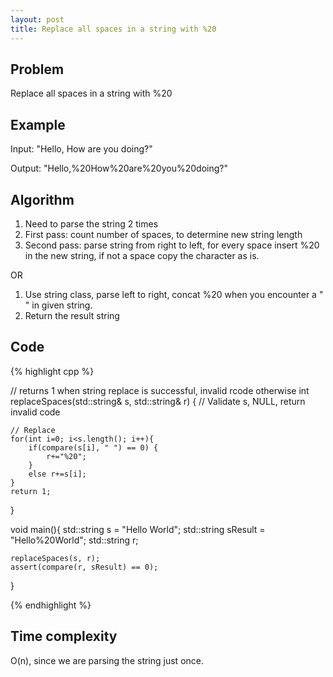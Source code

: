 ```yaml
---
layout: post
title: Replace all spaces in a string with %20
---
```


## Problem

Replace all spaces in a string with %20

## Example

Input: "Hello, How are you doing?"

Output: "Hello,%20How%20are%20you%20doing?" 

## Algorithm
1. Need to parse the string 2 times
2. First pass: count number of spaces, to determine new string length
3. Second pass: parse string from right to left, for every space insert %20 in the new string, if not a space copy the character as is.

OR 

1. Use string class, parse left to right, concat %20 when you encounter a " " in given string.
2. Return the result string

## Code
{% highlight cpp %}

// returns 1 when string replace is successful, invalid rcode otherwise
int replaceSpaces(std::string& s, std::string& r) {
	// Validate s, NULL, return invalid code
	
	// Replace
	for(int i=0; i<s.length(); i++){
		if(compare(s[i], " ") == 0) {
			r+="%20";
		}
		else r+=s[i];
	}
	return 1;
}

void main(){
	std::string s = "Hello World";
	std::string sResult = "Hello%20World";
	std::string r;
	
	replaceSpaces(s, r);
	assert(compare(r, sResult) == 0);
}

{% endhighlight %}

## Time complexity

O(n), since we are parsing the string just once.